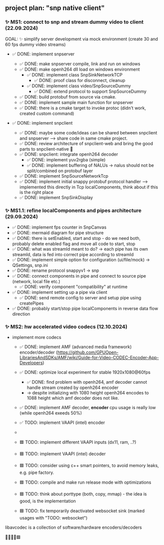 ## project plan: "snp native client"

### ✨ MS1: connect to snp and stream dummy video to client (22.09.2024)  

GOAL: ✨ simplify server development via mock environment (create 30 and 60 fps dummy video streams)

* ✅ DONE: implement snpserver
  * ✅ DONE: make snpserver compile, link and run on windows
  * ✅ DONE: make openh264 dll load on windows environment  
    * ✅ DONE: implement class SnpSinkNetworkTCP
      * ✅ DONE: proof class for disconnect, cleanup  
    * ✅ DONE: implement class video/SnpSourceDummy  
      * ✅ DONE: extend protocol to support SnpSourceDummy 
  * ✅ DONE: build protobuf from source via cmake.
  * ✅ DONE: implement sample main function for snpserver
  * ✅ DONE: there is a cmake target to invoke protoc (didn't work, created custom command)
  
* ✅ DONE: implement snpclient
  * ✅ DONE: maybe some code/ideas can be shared between snpclient and snpserver
    --> share code in same cmake project.
  * ✅ DONE: review architecture of snpclient-web and bring the good parts to snpclient-native 🚀
  * ✅ DONE: snpclient: integrate openh264 decoder 
    * ✅ DONE: implement yuv2rgba (simple)
    * ✅ DONE: implement buffering of NALUs -> nalus should not be split/combined on protobuf layer
  * ✅ DONE: implement SnpSourceNetworkTcp
  * ✅ DONE: implement initial snappy protobuf protocol handler 
       --> implemented this directly in Tcp localComponents, think about if this is the right place
  * ✅ DONE: implement SnpSinkDisplay

### ✨ MS1.1: refine localComponents and pipes architecture (29.09.2024)
  * ✅ DONE: implement fps counter in SnpCanvas
  * ✅ DONE: mermaid diagram for pipe structure 
  * ✅ DONE: there is setEnabled, start and stop - do we need both, probably delete enabled flag
             and move all code to start, stop
  * ✅ DONE: what was streamId meant to do? -> each pipe has its own streamId, data is 
             fed into correct pipe according to streamId
  * ✅ DONE: implement simple option for configuration (ui/file/mock) -> QSettings, snp.ini
  * ✅ DONE: rename protocol snappyv1 -> snp
  * ✅ DONE: connect components in pipe and connect to source pipe (network, local file etc.)
    * ✅ DONE: verify component "compatibility" at runtime
  * ✅ DONE: implement setting up a pipe via client 
    * ✅ DONE: send remote config to server and setup pipe using createPipes  
  * ✅ DONE: probably start/stop pipe localComponents in reverse data flow direction   

### ✨ MS2: hw accelerated video codecs (12.10.2024)
* implement more codecs
  * ✅ DONE: implement AMF (advanced media framework) encoder/decoder (https://github.com/GPUOpen-LibrariesAndSDKs/AMF/wiki/Guide-for-Video-CODEC-Encoder-App-Developers)
  * ✅ DONE: optimize local experiment for stable 1920x1080@60fps  
    * ✅ DONE: find problem with openh264, amf decoder cannot handle stream created by openh264 encoder  
    * -> despite initializing with 1080 height openh264 encodes to 1088 height which amf decoder does not like.  
  * ✅ DONE: implement AMF decoder, **encoder** cpu usage is really low (while openh264 exeeds 50%)  
  * ✅ TODO: implement VAAPI (intel) encoder
  * 
  * 🟦 TODO: implement different VAAPI inputs (dx11, ram, ..?) 
  * 🟦 TODO: implement VAAPI (intel) decoder  
  

  * 🟦 TODO: consider using c++ smart pointers, to avoid memory leaks, e.g. pipe factory.
  * 🟦 TODO: compile and make run release mode with optimizations
  * 🟦 TODO: think about porttype (both, copy, mmap) - the idea is good, is the implementation
  * 🟦 TODO: fix temporarily deactivated websocket sink (marked usages with "TODO: websocket")
 
libavcodec is a collection of software/hardware encoders/decoders

🔲✅❎❌🟩